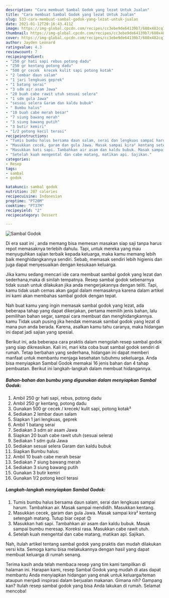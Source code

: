 ```yaml
---
description: "Cara membuat Sambal Godok yang lezat Untuk Jualan"
title: "Cara membuat Sambal Godok yang lezat Untuk Jualan"
slug: 533-cara-membuat-sambal-godok-yang-lezat-untuk-jualan
date: 2021-01-12T20:16:43.411Z
image: https://img-global.cpcdn.com/recipes/cc3ebe9de64139b7/680x482cq70/sambal-godok-foto-resep-utama.jpg
thumbnail: https://img-global.cpcdn.com/recipes/cc3ebe9de64139b7/680x482cq70/sambal-godok-foto-resep-utama.jpg
cover: https://img-global.cpcdn.com/recipes/cc3ebe9de64139b7/680x482cq70/sambal-godok-foto-resep-utama.jpg
author: Jayden Leonard
ratingvalue: 4.3
reviewcount: 7
recipeingredient:
- "250 gr hati sapi rebus potong dadu"
- "250 gr kentang potong dadu"
- "500 gr cecek  krecek kulit sapi potong kotak"
- "2 lembar daun salam"
- "1 jari lengkuas geprek"
- "1 batang serai"
- "3 sdm air asam Jawa"
- "20 buah cabe rawit utuh sesuai selera"
- "1 sdm gula Jawa"
- "sesuai selera Garam dan kaldu bubuk"
- " Bumbu halus"
- "10 buah cabe merah besar"
- "7 siung bawang merah"
- "3 siung bawang putih"
- "3 butir kemiri"
- "1/2 potong kecil terasi"
recipeinstructions:
- "Tumis bumbu halus bersama daun salam, serai dan lengkuas sampai harum. Tambahkan air. Masak sampai mendidih. Masukkan kentang."
- "Masukkan cecek, garam dan gula Jawa. Masak sampai kira² kentang setengah matang. Tutup biar cepat 😊"
- "Masukkan hati sapi. Tambahkan air asam dan kaldu bubuk. Masak sampai bumbu meresap. Koreksi rasa. Masukkan cabe rawit utuh."
- "Setelah kuah mengental dan cabe matang, matikan api. Sajikan."
categories:
- Resep
tags:
- sambal
- godok

katakunci: sambal godok 
nutrition: 207 calories
recipecuisine: Indonesian
preptime: "PT20M"
cooktime: "PT37M"
recipeyield: "2"
recipecategory: Dessert

---
```



![Sambal Godok](https://img-global.cpcdn.com/recipes/cc3ebe9de64139b7/680x482cq70/sambal-godok-foto-resep-utama.jpg)

Di era  saat ini , anda memang bisa memesan masakan siap saji tanpa harus repot memasaknya terlebih dahulu. Tapi, untuk mereka yang mau menyuguhkan sajian terbaik kepada keluarga, maka kamu memang lebih baik menghidangkannya sendiri. Sebab, memasak sendiri lebih higienis dan juga dapat menyesuaikan dengan kesukaan keluarga.

Jika kamu sedang mencari ide cara membuat sambal godok yang lezat dan sederhana,maka di sinilah tempatnya. Resep sambal godok  sebenarnya tidak susah untuk dilakukan jika anda mengerjakannya dengan teliti. Tapi, kamu tidak usah cemas akan gagal dalam memasaknya 
karena dalam artikel ini kami akan membahas sambal godok dengan tepat.  



Nah buat kamu yang ingin memasak sambal godok yang lezat, ada beberapa tahap yang dapat dikerjakan, pertama memilih jenis bahan, lalu pemilihan bahan segar, sampai cara membuat dan menghidangkannya. kamu Tidak usah pusing jika hendak memasak sambal godok yang lezat di mana pun anda berada. Karena, asalkan kamu  tahu caranya, maka hidangan ini dapat jadi sajian yang spesial.

Berikut ini, ada beberapa cara praktis  dalam mengolah resep sambal godok yang siap dikreasikan. Kali ini, mari kita coba buat sambal godok sendiri di rumah. Tetap berbahan yang sederhana, hidangan ini dapat memberi manfaat untuk membantu menjaga kesehatan tubuhmu sekeluarga. Anda bisa menyiapkan Sambal Godok memakai 16 jenis bahan dan 4 tahap pembuatan. Berikut ini langkah-langkah dalam membuat hidangannya.

<!--inarticleads1-->

##### Bahan-bahan dan bumbu yang digunakan dalam menyiapkan Sambal Godok:

1. Ambil 250 gr hati sapi, rebus, potong dadu
1. Ambil 250 gr kentang, potong dadu
1. Gunakan 500 gr cecek / krecek/ kulit sapi, potong kotak²
1. Sediakan 2 lembar daun salam
1. Siapkan 1 jari lengkuas, geprek
1. Ambil 1 batang serai
1. Sediakan 3 sdm air asam Jawa
1. Siapkan 20 buah cabe rawit utuh (sesuai selera)
1. Sediakan 1 sdm gula Jawa
1. Sediakan sesuai selera Garam dan kaldu bubuk
1. Siapkan  Bumbu halus:
1. Ambil 10 buah cabe merah besar
1. Sediakan 7 siung bawang merah
1. Sediakan 3 siung bawang putih
1. Gunakan 3 butir kemiri
1. Gunakan 1/2 potong kecil terasi




<!--inarticleads2-->

##### Langkah-langkah menyiapkan Sambal Godok:

1. Tumis bumbu halus bersama daun salam, serai dan lengkuas sampai harum. Tambahkan air. Masak sampai mendidih. Masukkan kentang.
1. Masukkan cecek, garam dan gula Jawa. Masak sampai kira² kentang setengah matang. Tutup biar cepat 😊
1. Masukkan hati sapi. Tambahkan air asam dan kaldu bubuk. Masak sampai bumbu meresap. Koreksi rasa. Masukkan cabe rawit utuh.
1. Setelah kuah mengental dan cabe matang, matikan api. Sajikan.




Nah, itulah artikel tentang  sambal godok  yang praktis dan mudah dilakukan versi kita. Semoga kamu bisa melakukannya dengan hasil yang dapat membuat keluarga di rumah senang. 

Terima kasih anda telah membaca resep yang tim kami tampilkan di halaman ini. Harapan kami, resep  Sambal Godok yang mudah di atas dapat membantu Anda menyiapkan hidangan yang enak untuk keluarga/teman ataupun menjadi inspirasi dalam berjualan makanan. Gimana nih? Gampang kan? Itulah resep sambal godok yang bisa Anda lakukan di rumah. Selamat mencoba!

